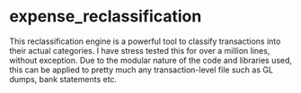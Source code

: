 # expense_reclassification
This reclassification engine is a powerful tool to classify transactions into their actual categories. I have stress tested this for over a million lines, without exception. Due to the modular nature of the code and libraries used, this can be applied to pretty much any transaction-level file such as GL dumps, bank statements etc.
